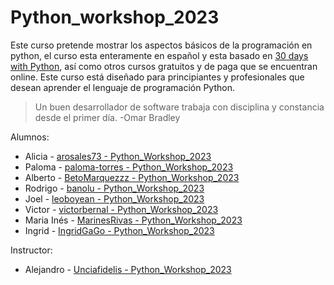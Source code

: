 # Python_workshop_2023

Este curso pretende mostrar los aspectos básicos de la programación en python, el curso esta enteramente en español y esta basado en [30 days with Python](https://github.com/Asabeneh/30-Days-Of-Python), así como otros cursos gratuitos y de paga que se encuentran online. Este curso está diseñado para principiantes y profesionales que desean aprender el lenguaje de programación Python. 

>Un buen desarrollador de software trabaja con disciplina y constancia desde el primer día. -Omar Bradley

Alumnos:

* Alicia - [arosales73 - Python_Workshop_2023](https://github.com/arosales73/)
* Paloma - [paloma-torres - Python_Workshop_2023](https://github.com/paloma-torres/)
* Alberto - [BetoMarquezzz - Python_Workshop_2023](https://github.com/BetoMarquezzz/)
* Rodrigo - [banolu - Python_Workshop_2023](https://github.com/banolu/)
* Joel - [leoboyean - Python_Workshop_2023](https://github.com/leoboyean/)
* Victor - [victorbernal - Python_Workshop_2023](https://github.com/victorbernal/)
* Maria Inés - [MarinesRivas - Python_Workshop_2023](https://github.com/MarinesRivas/)
* Ingrid - [IngridGaGo - Python_Workshop_2023](https://github.com/IngridGaGo/)

Instructor:

* Alejandro - [Unciafidelis - Python_Workshop_2023](https://github.com/unciafidelis/)